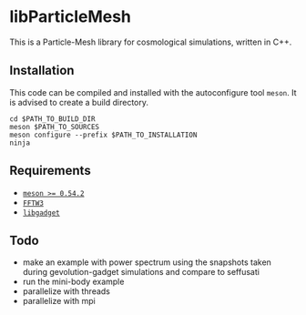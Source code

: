 libParticleMesh
===========================

This is a Particle-Mesh library for cosmological simulations,
written in C++.

Installation
------------

This code can be compiled and installed with the autoconfigure
tool `meson`. It is advised to create a build directory.

```
cd $PATH_TO_BUILD_DIR
meson $PATH_TO_SOURCES
meson configure --prefix $PATH_TO_INSTALLATION
ninja
```

Requirements
------------

- [`meson >= 0.54.2`](https://mesonbuild.com/)
- [`FFTW3`](http://fftw.org/)
- [`libgadget`](https://github.com/Lagrang3/libgadget)

Todo
----

- make an example with power spectrum using the
snapshots taken during gevolution-gadget simulations
and compare to seffusati
- run the mini-body example
- parallelize with threads
- parallelize with mpi
